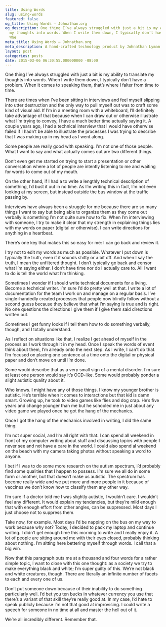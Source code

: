 ```yaml
---
title: Using Words
slug: using-words
featured: false
og_title: Using Words – Johnathan.org
og_description: One thing I’ve always struggled with just a bit is my ability to translate
  my thoughts into words. When I write them down, I typically don’t have a problem.
  Whe
meta_title: Using Words – Johnathan.org
meta_description: A hand-crafted technology product by Johnathan Lyman
layout: post
categories: posts
date: 2015-03-06 06:30:55.000000000 -08:00
---
```


One thing I’ve always struggled with just a bit is my ability to translate my thoughts into words. When I write them down, I typically don’t have a problem. When it comes to speaking them, that’s where I falter from time to time.

There are times when I’ve been sitting in interviews and feel myself slipping into utter destruction and the only way to pull myself out was to craft some kind of visual aid. If I’m in a meeting room with a whiteboard, I’ll definitely take advantage of that because when I can draw out or otherwise illustrate what I’m trying to convey, I have a much better time actually saying it. A couple years ago, I had a technical interview that I would have otherwise failed if I hadn’t be able to illustrate the processes I was trying to describe that I was making up in my head as I went along.

Some people are really good with speaking. I’m not one of those people. What I want to say and what actually comes out are two different things.

Don’t even get me started on trying to start a presentation or other conversation where a lot of people are intently listening to me and waiting for words to come out of my mouth.

On the other hand, if I had a to write a lengthly technical description of something, I’d bust it out in no time. As I’m writing this in fact, I’m not even looking at my screen, but instead outside the bus window at the traffic passing by.

Interviews have always been a struggle for me because there are so many things I want to say but being able to organize them as they come out verbally is something I’m not quite sure how to fix. When I’m interviewing with someone, I try to make it clear that my strength in explaining things lies with my words on paper (digital or otherwise). I can write directions for anything in a heartbeat.

There’s one key that makes this so easy for me: I can go back and review it.

I try not to edit my words as much as possible. Whatever I put down is typically the truth, even if it sounds shitty or a bit off. And when I say the truth, I mean the unfiltered thought. I don’t typically go back and censor what I’m saying either. I don’t have time nor do I actually care to. All I want to do is tell the world what I’m thinking.

Sometimes I wonder if I should write technical documents for a living. Become a technical writer. I’m sure I’d do pretty well at that. I write a lot of documentation for the team I work on and manage on a regular basis. I’ve single-handedly created processes that people now blindly follow without a second guess because they believe that what I’m saying is true and is right. No one questions the directions I give them if I give them said directions written out.

Sometimes I get funny looks if I tell them how to do something verbally, though, and I totally understand.

As I reflect on situations like that, I realize I get ahead of myself in the process as I work through it in my head. Once I speak the words of event think about them, I’m already onto the next step. As I write, I can’t do that. I’m focused on placing one sentence at a time onto the digital or physical paper and don’t move on until I’m done.

Some would describe that as a very small sign of a mental disorder. I’m sure at least one person would say it’s OCD-like. Some would probably ponder a slight autistic quality about it.

Who knows. I might have any of those things. I know my younger brother is autistic. He’s terrible when it comes to interactions but that kid is damn smart. Growing up, he took to video games like flies and dog crap. He’s five years and change younger than me but he schooled me in just about any video game we played once he got the hang of the mechanics.

Once I got the hang of the mechanics involved in writing, I did the same thing.

I’m not super social, and I’m all right with that. I can spend all weekend in front of my computer writing about stuff and discussing topics with people I never see and not have a care in the world. I could also spend al weekend on the beach with my camera taking photos without speaking a word to anyone.

I bet if I was to do some more research on the autism spectrum, I’d probably find some qualities that I happen to possess. I’m sure we all do in some form or another, but that doesn’t make us autistic. The spectrum has become really wide and we put more and more people in it because of vaccines we don’t know how to classify them any other way.

I’m sure if a doctor told me I was slightly autistic, I wouldn’t care. I wouldn’t feel any different. It would explain my tendencies, but they’re mild enough that with enough effort from other angles, can be suppressed. Most days I just choose not to suppress them.

Take now, for example. Most days I’d be napping on the bus on my way to work because why not? Today, I decided to pack my laptop and continue writing. I didn’t get enough time this morning to write and I really enjoy it. A lot of people are sitting around me with their eyes closed, probably thinking about nothing. I’m sitting here bettering myself through words. I call that a big win.

Now that this paragraph puts me at a thousand and four words for a rather simple topic, I want to close with this one thought: as a society we try to make everything black and white; I’m super guilty of this. We’re not black and white creatures, though. There are literally an infinite number of facets to each and every one of us.

Don’t put someone down because of their inability to do something particularly well. I’d bet you ten bucks in whatever currency you use that there’s a variant of that skill they’re really good at. In my case, I’d hate to speak publicly because I’m not that good at improvising. I could write a speech for someone in no time at all and master the hell out of it.

We’re all incredibly different. Remember that.

